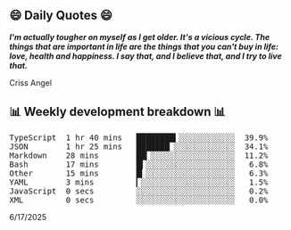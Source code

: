 ## 😄 Daily Quotes 😄

_**I'm actually tougher on myself as I get older. It's a vicious cycle. The things that are important in life are the things that you can't buy in life: love, health and happiness. I say that, and I believe that, and I try to live that.**_

Criss Angel



## 📊 Weekly development breakdown 📊

<pre>TypeScript  1 hr 40 mins   ████████▍░░░░░░░░░░░░  39.9%
JSON        1 hr 25 mins   ███████▏░░░░░░░░░░░░░  34.1%
Markdown    28 mins        ██▎░░░░░░░░░░░░░░░░░░  11.2%
Bash        17 mins        █▍░░░░░░░░░░░░░░░░░░░   6.8%
Other       15 mins        █▎░░░░░░░░░░░░░░░░░░░   6.3%
YAML        3 mins         ▎░░░░░░░░░░░░░░░░░░░░   1.5%
JavaScript  0 secs         ░░░░░░░░░░░░░░░░░░░░░   0.2%
XML         0 secs         ░░░░░░░░░░░░░░░░░░░░░   0.0%</pre>

6/17/2025